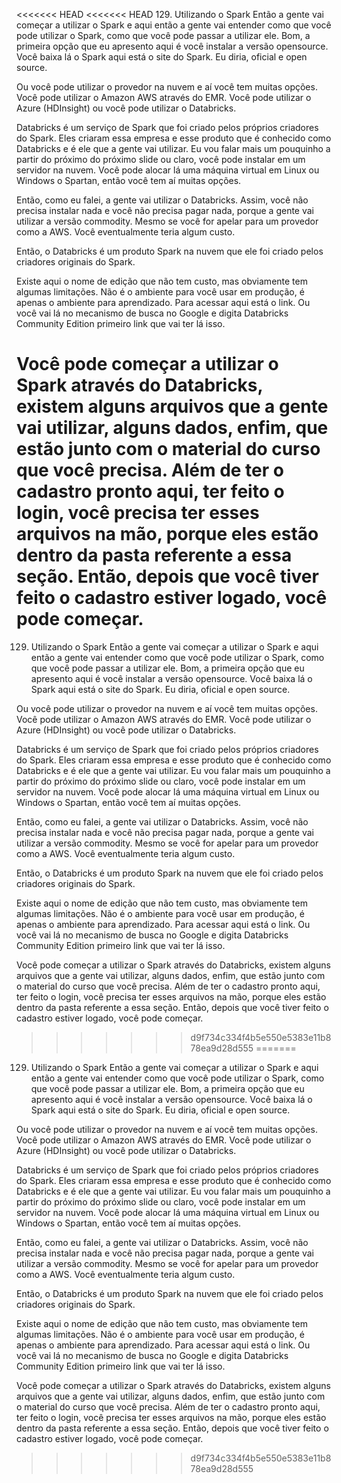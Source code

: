 <<<<<<< HEAD
<<<<<<< HEAD
129. Utilizando o Spark
Então a gente vai começar a utilizar o Spark e aqui então a gente vai entender como que você pode utilizar o Spark, como que você pode passar a utilizar ele. 
Bom, a primeira opção que eu apresento aqui é você instalar a versão opensource. Você baixa lá o Spark aqui está o site do Spark. Eu diria, oficial e open source. 

Ou você pode utilizar o provedor na nuvem e aí você tem muitas opções.
Você pode utilizar o Amazon AWS através do EMR.
Você pode utilizar o Azure (HDInsight) ou você pode utilizar o Databricks.

Databricks é um serviço de Spark que foi criado pelos próprios criadores do Spark. Eles criaram essa empresa e esse produto que é conhecido como Databricks e é ele que a gente vai utilizar. Eu vou falar mais um pouquinho a partir do próximo do próximo slide ou claro, você pode instalar em um servidor na nuvem.
Você pode alocar lá uma máquina virtual em Linux ou Windows o Spartan, então você tem aí muitas opções.

Então, como eu falei, a gente vai utilizar o Databricks. Assim, você não precisa instalar nada e você não precisa pagar nada, porque a gente vai utilizar a versão commodity. Mesmo se você for apelar para um provedor como a AWS.
Você eventualmente teria algum custo.

Então, o Databricks é um produto Spark na nuvem que ele foi criado pelos criadores originais do Spark.

Existe aqui o nome de edição que não tem custo, mas obviamente tem algumas limitações. Não é o ambiente para você usar em produção, é apenas o ambiente para aprendizado. Para acessar aqui está o link.
Ou você vai lá no mecanismo de busca no Google e digita Databricks Community Edition primeiro link que vai ter lá isso.

Você pode começar a utilizar o Spark através do Databricks, existem alguns arquivos que a gente vai utilizar, alguns dados, enfim, que estão junto com o material do curso que você precisa. Além de ter o cadastro pronto aqui, ter feito o login, você precisa ter esses arquivos na mão, porque eles estão dentro da pasta referente a essa seção. Então, depois que você tiver feito o cadastro estiver logado, você pode começar.
=======
129. Utilizando o Spark
Então a gente vai começar a utilizar o Spark e aqui então a gente vai entender como que você pode utilizar o Spark, como que você pode passar a utilizar ele. 
Bom, a primeira opção que eu apresento aqui é você instalar a versão opensource. Você baixa lá o Spark aqui está o site do Spark. Eu diria, oficial e open source. 

Ou você pode utilizar o provedor na nuvem e aí você tem muitas opções.
Você pode utilizar o Amazon AWS através do EMR.
Você pode utilizar o Azure (HDInsight) ou você pode utilizar o Databricks.

Databricks é um serviço de Spark que foi criado pelos próprios criadores do Spark. Eles criaram essa empresa e esse produto que é conhecido como Databricks e é ele que a gente vai utilizar. Eu vou falar mais um pouquinho a partir do próximo do próximo slide ou claro, você pode instalar em um servidor na nuvem.
Você pode alocar lá uma máquina virtual em Linux ou Windows o Spartan, então você tem aí muitas opções.

Então, como eu falei, a gente vai utilizar o Databricks. Assim, você não precisa instalar nada e você não precisa pagar nada, porque a gente vai utilizar a versão commodity. Mesmo se você for apelar para um provedor como a AWS.
Você eventualmente teria algum custo.

Então, o Databricks é um produto Spark na nuvem que ele foi criado pelos criadores originais do Spark.

Existe aqui o nome de edição que não tem custo, mas obviamente tem algumas limitações. Não é o ambiente para você usar em produção, é apenas o ambiente para aprendizado. Para acessar aqui está o link.
Ou você vai lá no mecanismo de busca no Google e digita Databricks Community Edition primeiro link que vai ter lá isso.

Você pode começar a utilizar o Spark através do Databricks, existem alguns arquivos que a gente vai utilizar, alguns dados, enfim, que estão junto com o material do curso que você precisa. Além de ter o cadastro pronto aqui, ter feito o login, você precisa ter esses arquivos na mão, porque eles estão dentro da pasta referente a essa seção. Então, depois que você tiver feito o cadastro estiver logado, você pode começar.
>>>>>>> d9f734c334f4b5e550e5383e11b878ea9d28d555
=======
129. Utilizando o Spark
Então a gente vai começar a utilizar o Spark e aqui então a gente vai entender como que você pode utilizar o Spark, como que você pode passar a utilizar ele. 
Bom, a primeira opção que eu apresento aqui é você instalar a versão opensource. Você baixa lá o Spark aqui está o site do Spark. Eu diria, oficial e open source. 

Ou você pode utilizar o provedor na nuvem e aí você tem muitas opções.
Você pode utilizar o Amazon AWS através do EMR.
Você pode utilizar o Azure (HDInsight) ou você pode utilizar o Databricks.

Databricks é um serviço de Spark que foi criado pelos próprios criadores do Spark. Eles criaram essa empresa e esse produto que é conhecido como Databricks e é ele que a gente vai utilizar. Eu vou falar mais um pouquinho a partir do próximo do próximo slide ou claro, você pode instalar em um servidor na nuvem.
Você pode alocar lá uma máquina virtual em Linux ou Windows o Spartan, então você tem aí muitas opções.

Então, como eu falei, a gente vai utilizar o Databricks. Assim, você não precisa instalar nada e você não precisa pagar nada, porque a gente vai utilizar a versão commodity. Mesmo se você for apelar para um provedor como a AWS.
Você eventualmente teria algum custo.

Então, o Databricks é um produto Spark na nuvem que ele foi criado pelos criadores originais do Spark.

Existe aqui o nome de edição que não tem custo, mas obviamente tem algumas limitações. Não é o ambiente para você usar em produção, é apenas o ambiente para aprendizado. Para acessar aqui está o link.
Ou você vai lá no mecanismo de busca no Google e digita Databricks Community Edition primeiro link que vai ter lá isso.

Você pode começar a utilizar o Spark através do Databricks, existem alguns arquivos que a gente vai utilizar, alguns dados, enfim, que estão junto com o material do curso que você precisa. Além de ter o cadastro pronto aqui, ter feito o login, você precisa ter esses arquivos na mão, porque eles estão dentro da pasta referente a essa seção. Então, depois que você tiver feito o cadastro estiver logado, você pode começar.
>>>>>>> d9f734c334f4b5e550e5383e11b878ea9d28d555
